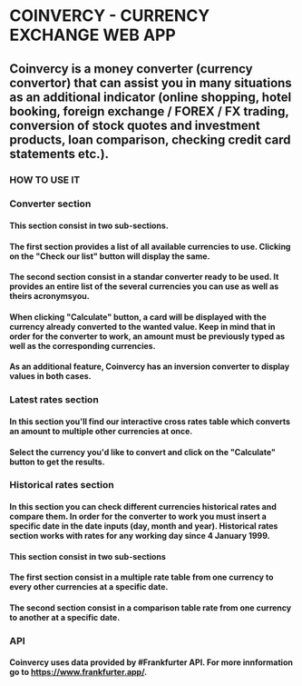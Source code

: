 # COINVERCY - CURRENCY EXCHANGE WEB APP

## Coinvercy is a money converter (currency convertor) that can assist you in many situations as an additional indicator (online shopping, hotel booking, foreign exchange / FOREX / FX trading, conversion of stock quotes and investment products, loan comparison, checking credit card statements etc.).

### HOW TO USE IT

### Converter section

#### This section consist in two sub-sections.

#### The first section provides a list of all available currencies to use. Clicking on the "Check our list" button will display the same.

#### The second section consist in a standar converter ready to be used. It provides an entire list of the several currencies you can use as well as theirs acronymsyou.

#### When clicking "Calculate" button, a card will be displayed with the currency already converted to the wanted value. Keep in mind that in order for the converter to work, an amount must be previously typed as well as the corresponding currencies.

#### As an additional feature, Coinvercy has an inversion converter to display values in both cases.

### Latest rates section

#### In this section you'll find our interactive cross rates table which converts an amount to multiple other currencies at once.

#### Select the currency you'd like to convert and click on the "Calculate" button to get the results.

### Historical rates section

#### In this section you can check different currencies historical rates and compare them. In order for the converter to work you must insert a specific date in the date inputs (day, month and year). Historical rates section works with rates for any working day since 4 January 1999.

#### This section consist in two sub-sections

#### The first section consist in a multiple rate table from one currency to every other currencies at a specific date.

#### The second section consist in a comparison table rate from one currency to another at a specific date.

### API

#### Coinvercy uses data provided by #Frankfurter API. For more innformation go to https://www.frankfurter.app/.
